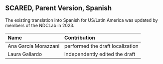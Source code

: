 ## SCARED, Parent Version, Spanish

The existing translation into Spanish for US/Latin America was updated by members of the NDCLab in 2023. 

| Name | Contribution |
| :--  | :--  |
| Ana García Morazzani | performed the draft localization |
| Laura Gallardo | independently edited the draft |